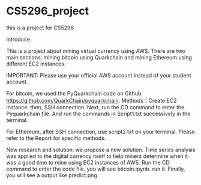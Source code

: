 # CS5296_project
this is a project for CS5296

Introduce

This is a project about mining virtual currency using AWS. There are two main sections, mining bitcoin using Quarkchain and mining Ethereum using different EC2 instances.

IMPORTANT: Please use your official AWS account instead of your student account.

For bitcoin, we used the PyQuarkchain code on Github. https://github.com/QuarkChain/pyquarkchain.
Methods：Create EC2 instance. then, SSH connection. Next, run the CD command to enter the Pyquarkchain file. And run the commands in Script1.txt successively in the terminal.

For Ethereum, after SSH connection, use script2.txt on your terminal. Please refer to the Report for specific methods.

New research and solution: 
we propose a new solution. Time series analysis was applied to the digital currency itself to help miners determine when it was a good time to mine using EC2 instances of AWS. 
Run the CD command to enter the code file. you will see bitcoin.ipynb. run  it. Finally, you will see a output like predict.png


